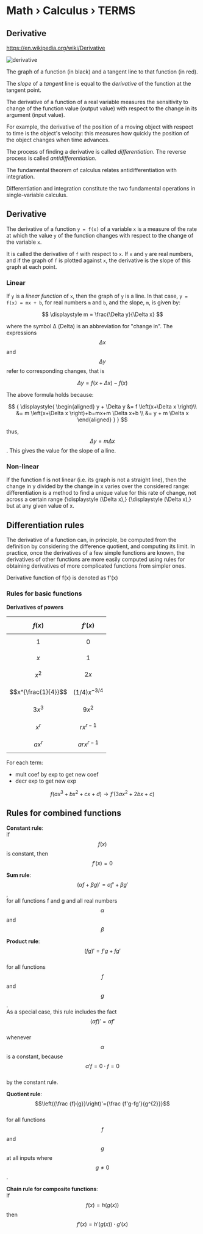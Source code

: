 # Math › Calculus › TERMS

## Derivative
https://en.wikipedia.org/wiki/Derivative


![derivative](https://upload.wikimedia.org/wikipedia/commons/thumb/0/0f/Tangent_to_a_curve.svg/200px-Tangent_to_a_curve.svg.png)

The graph of a function (in black) and a tangent line to that function (in red).

The *slope* of a *tangent* line is equal to the *derivative* of the function at the tangent point.

The derivative of 
a function of 
a real variable 
measures 
the sensitivity 
to change of 
the function value 
(output value) 
with respect to 
the change in 
its argument 
(input value).

For example, the derivative of the position of a moving object with respect to time is the object's velocity: this measures how quickly the position of the object changes when time advances.

The process of finding a derivative is called *differentiation*. The reverse process is called *antidifferentiation*.

The fundamental theorem of calculus relates antidifferentiation with integration.

Differentiation and integration constitute the two fundamental operations in single-variable calculus.


## Derivative

The derivative of a function `y = f(x)` of a variable `x` is a measure of the rate at which the value `y` of the function changes with respect to the change of the variable `x`.

It is called the derivative of `f` with respect to `x`. If `x` and `y` are real numbers, and if the graph of `f` is plotted against `x`, the derivative is the slope of this graph at each point.

### Linear
If `y` is a *linear function* of `x`, then the graph of `y` is a line. In that case, `y = f(x) = mx + b`, for real numbers `m` and `b`, and the slope, `m`, is given by:

$$
\displaystyle m = \frac{\Delta y}{\Delta x}
$$

where the symbol Δ (Delta) is an abbreviation for "change in". The expressions $$\Delta x$$ and $$\Delta y$$ refer to corresponding changes, that is

$${\displaystyle \Delta y=f(x+\Delta x)-f(x)}$$

The above formula holds because:

$$
{
  \displaystyle{
    \begin{aligned}
      y + \Delta y &= f \left(x+\Delta x \right)\\
                   &= m \left(x+\Delta x \right)+b=mx+m \Delta x+b \\
                   &= y + m \Delta x
    \end{aligned}
  }
}
$$

thus, $$\Delta y=m\Delta x$$. This gives the value for the slope of a line.


### Non-linear
If the function f is not linear (i.e. its graph is not a straight line), then the change in y divided by the change in x varies over the considered range: differentiation is a method to find a unique value for this rate of change, not across a certain range {\displaystyle (\Delta x),} {\displaystyle (\Delta x),} but at any given value of x.


## Differentiation rules
The derivative of a function can, in principle, be computed from the definition by considering the difference quotient, and computing its limit. In practice, once the derivatives of a few simple functions are known, the derivatives of other functions are more easily computed using rules for obtaining derivatives of more complicated functions from simpler ones.

Derivative function of f(x) is denoted as f'(x)

### Rules for basic functions

**Derivatives of powers**

$$f(x)$$ | $$f'(x)$$
---------|----------
$$1$$    | $$0$$
$$x$$    | $$1$$
$$x^2$$  | $$2x$$
$$x^{\frac{1}{4}}$$ | $$(1/4)x^{-3/4}$$
$$3x^3$$ | $$9x^2$$
$$x^r$$  | $$rx^{r-1}$$
$$ax^r$$ | $$arx^{r-1}$$



For each term:
- mult coef by exp to get new coef
- decr exp to get new exp

$$f(ax^3 + bx^2 + cx + d) \to f'(3ax^2 + 2bx + c)$$

## Rules for combined functions

**Constant rule**:    
if $$f(x)$$ is constant, then $${\displaystyle f'(x)=0}$$

**Sum rule**:     
$${\displaystyle (\alpha f+\beta g)'=\alpha f'+\beta g'}$$,    
for all functions f and g and all real numbers $$\alpha$$ and $$\beta$$

**Product rule**:     
$$(fg)'=f'g+fg'$$    
for all functions $$f$$ and $$g$$.     
As a special case, this rule includes the fact    
$$(\alpha f)'=\alpha f'$$    
whenever $$\alpha$$ is a constant, because     
$$\alpha 'f=0\cdot f=0$$     
by the constant rule.

**Quotient rule**:    
$$\left({\frac {f}{g}}\right)'={\frac {f'g-fg'}{g^{2}}}$$     
for all functions $$f$$ and $$g$$ at all inputs where $$g\neq0$$.

**Chain rule for composite functions**:     
If $$f(x)=h(g(x))$$ then   
$$f'(x)=h'(g(x))\cdot g'(x)$$
